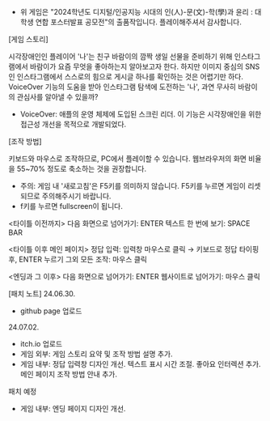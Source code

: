 * 위 게임은 "2024학년도 디지털/인공지능 시대의 인(人)-문(文)-학(學)과 윤리 : 대학생 연합 포스터발표 공모전"의 출품작입니다. 플레이해주셔서 감사합니다.

[게임 스토리]

  시각장애인인 플레이어 '나'는 친구 바람이의 깜짝 생일 선물을 준비하기 위해 인스타그램에서 바람이가 요즘 무엇을 좋아하는지 알아보고자 한다. 하지만 이미지 중심의 SNS인 인스타그램에서 스스로의 힘으로 게시글 하나를 확인하는 것은 어렵기만 하다. VoiceOver 기능의 도움을 받아 인스타그램 탐색에 도전하는 '나', 과연 무사히 바람이의 관심사를 알아낼 수 있을까?
- VoiceOver: 애플의 운영 체제에 도입된 스크린 리더. 이 기능은 시각장애인을 위한 접근성 개선을 목적으로 개발되었다.



[조작 방법]

키보드와 마우스로 조작하므로, PC에서 플레이할 수 있습니다.
웹브라우저의  화면 비율을 55~70% 정도로 축소하는 것을 권장합니다.

- 주의: 게임 내 '새로고침'은 F5키를 의미하지 않습니다. F5키를 누르면 게임이 리셋되므로 주의해주시기 바랍니다.
- f키를 누르면 fullscreen이 됩니다.

<타이틀 이전까지>
다음 화면으로 넘어가기: ENTER
텍스트 한 번에 보기: SPACE BAR

<타이틀 이후 메인 페이지>
정답 입력: 입력창 마우스로 클릭 → 키보드로 정답 타이핑 후, ENTER 누르기
그외 모든 조작: 마우스 클릭

<엔딩과 그 이후>
다음 화면으로 넘어가기: ENTER
웹사이트로 넘어가기: 마우스 클릭



[패치 노트]
24.06.30. 
- github page 업로드

24.07.02. 
- itch.io 업로드
- 게임 외부: 게임 스토리 요약 및 조작 방법 설명 추가. 
- 게임 내부: 정답 입력창 디자인 개선. 텍스트 표시 시간 조절. 좋아요 인터렉션 추가. 메인 페이지 조작 방법 안내 추가.

패치 ​예정
- 게임 내부: 엔딩 페이지 디자인 개선.
